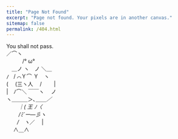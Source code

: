 ```yaml
---
title: "Page Not Found"
excerpt: "Page not found. Your pixels are in another canvas."
sitemap: false
permalink: /404.html
---
```

You shall not pass.    
          ／⌒ヽ        
　　　/° ω°       
　＿ノ ヽ　ノ ＼＿    
`/　`/ ⌒Ｙ⌒ Ｙ　ヽ    
( 　(三ヽ人　 /　　 |     
|　ﾉ⌒＼ ￣￣ヽ　 ノ     
ヽ＿＿＿＞､＿＿_／    
　　 ｜( 王 ﾉ〈    
　　 /ﾐ`ー―彡ヽ    
　　/　ヽ_／　 |    
　 ∧＿∧    
  
  
<script type="text/javascript">
  var GOOG_FIXURL_LANG = 'en';
  var GOOG_FIXURL_SITE = '{{ site.url }}'
</script>
<script type="text/javascript"
  src="//linkhelp.clients.google.com/tbproxy/lh/wm/fixurl.js">
</script>
